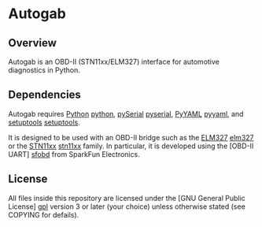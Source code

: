 # Autogab


## Overview

Autogab is an OBD-II (STN11xx/ELM327) interface for automotive diagnostics in
Python.


## Dependencies

Autogab requires [Python] [python], [pySerial] [pyserial], [PyYAML] [pyyaml],
and [setuptools] [setuptools].

It is designed to be used with an OBD-II bridge such as the [ELM327] [elm327] or
the [STN11xx] [stn11xx] family. In particular, it is developed using the [OBD-II
UART] [sfobd] from SparkFun Electronics.


## License

All files inside this repository are licensed under the [GNU General Public
License] [gpl] version 3 or later (your choice) unless otherwise stated (see
COPYING for defails).


[python]: http://www.python.org
[pyserial]: http://pyserial.sourceforge.net
[pyyaml]: http://pyyaml.org
[setuptools]: http://pypi.python.org/pypi/setuptools
[elm327]: http://elmelectronics.com/obdic.html#ELM327
[stn11xx]: http://www.scantool.net/dev-tools/stn11xx/
[sfobd]: https://www.sparkfun.com/products/9555
[gpl]: http://www.gnu.org/licenses/gpl.html
